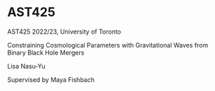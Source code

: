 # AST425
AST425 2022/23, University of Toronto

Constraining Cosmological Parameters with Gravitational Waves from Binary Black Hole Mergers

Lisa Nasu-Yu

Supervised by Maya Fishbach
